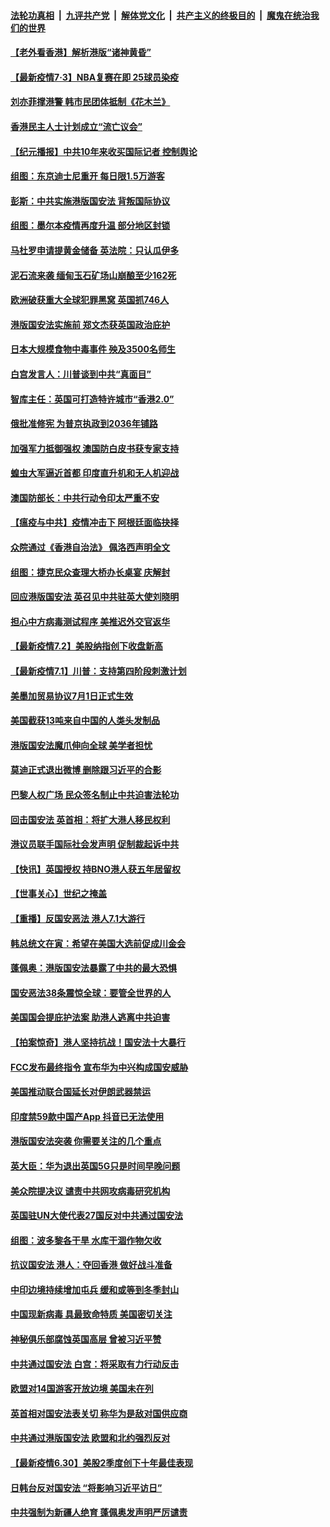 ####  [法轮功真相](../../../../basic/blob/master/README.md?t=07031502) &nbsp;|&nbsp; [九评共产党](../../../../9ping.md/blob/master/README.md?t=07031502) &nbsp;|&nbsp; [解体党文化](../../../../jtdwh.md/blob/master/README.md?t=07031502)  &nbsp;|&nbsp; [共产主义的终极目的](../../../../gczydzjmd.md/blob/master/README.md?t=07031502) &nbsp;|&nbsp; [魔鬼在统治我们的世界](../../../../mgztzwmdsj.md/blob/master/README.md?t=07031502) 

#### [【老外看香港】解析港版“诸神黄昏”](../pages/nsc418/n12228990.md?t=07031502) 

#### [【最新疫情7·3】NBA复赛在即 25球员染疫](../pages/nsc418/n12229080.md?t=07031502) 

#### [刘亦菲撑港警 韩市民团体抵制《花木兰》](../pages/nsc418/n12226849.md?t=07031502) 

#### [香港民主人士计划成立“流亡议会”](../pages/nsc418/n12228680.md?t=07031502) 

#### [【纪元播报】中共10年来收买国际记者 控制舆论](../pages/nsc418/n12228144.md?t=07031502) 

#### [组图：东京迪士尼重开 每日限1.5万游客](../pages/nsc418/n12226855.md?t=07031502) 

#### [彭斯：中共实施港版国安法 背叛国际协议](../pages/nsc418/n12228135.md?t=07031502) 

#### [组图：墨尔本疫情再度升温 部分地区封锁](../pages/nsc418/n12227665.md?t=07031502) 

#### [马杜罗申请提黄金储备 英法院：只认瓜伊多](../pages/nsc418/n12227983.md?t=07031502) 

#### [泥石流来袭 缅甸玉石矿场山崩酿至少162死](../pages/nsc418/n12227900.md?t=07031502) 

#### [欧洲破获重大全球犯罪黑窝 英国抓746人](../pages/nsc418/n12227970.md?t=07031502) 

#### [港版国安法实施前 郑文杰获英国政治庇护](../pages/nsc418/n12227896.md?t=07031502) 

#### [日本大规模食物中毒事件 殃及3500名师生](../pages/nsc418/n12227855.md?t=07031502) 

#### [白宫发言人：川普谈到中共“真面目”](../pages/nsc418/n12227638.md?t=07031502) 

#### [智库主任：英国可打造特许城市“香港2.0”](../pages/nsc418/n12227010.md?t=07031502) 

#### [俄批准修宪 为普京执政到2036年铺路](../pages/nsc418/n12226978.md?t=07031502) 

#### [加强军力抵御强权 澳国防白皮书获专家支持](../pages/nsc418/n12226240.md?t=07031502) 

#### [蝗虫大军逼近首都 印度直升机和无人机迎战](../pages/nsc418/n12226447.md?t=07031502) 

#### [澳国防部长：中共行动令印太严重不安](../pages/nsc418/n12226619.md?t=07031502) 

#### [【瘟疫与中共】疫情冲击下 阿根廷面临抉择](../pages/nsc418/n12226223.md?t=07031502) 

#### [众院通过《香港自治法》 佩洛西声明全文](../pages/nsc418/n12226260.md?t=07031502) 

#### [组图：捷克民众查理大桥办长桌宴 庆解封](../pages/nsc418/n12223990.md?t=07031502) 

#### [回应港版国安法 英召见中共驻英大使刘晓明](../pages/nsc418/n12225641.md?t=07031502) 

#### [担心中方病毒测试程序 美推迟外交官返华](../pages/nsc418/n12225504.md?t=07031502) 

#### [【最新疫情7.2】美股纳指创下收盘新高](../pages/nsc418/n12225896.md?t=07031502) 

#### [【最新疫情7.1】川普：支持第四阶段刺激计划](../pages/nsc418/n12223137.md?t=07031502) 

#### [美墨加贸易协议7月1日正式生效](../pages/nsc418/n12225352.md?t=07031502) 

#### [美国截获13吨来自中国的人类头发制品](../pages/nsc418/n12225251.md?t=07031502) 

#### [港版国安法魔爪伸向全球 美学者担忧](../pages/nsc418/n12225012.md?t=07031502) 

#### [莫迪正式退出微博 删除跟习近平的合影](../pages/nsc418/n12225068.md?t=07031502) 

#### [巴黎人权广场 民众签名制止中共迫害法轮功](../pages/nsc418/n12221674.md?t=07031502) 

#### [回击国安法 英首相：将扩大港人移民权利](../pages/nsc418/n12224764.md?t=07031502) 

#### [港议员联手国际社会发声明 促制裁起诉中共](../pages/nsc418/n12224652.md?t=07031502) 

#### [【快讯】英国授权 持BNO港人获五年居留权](../pages/nsc418/n12224889.md?t=07031502) 

#### [【世事关心】世纪之掩盖](../pages/nsc418/n12223498.md?t=07031502) 

#### [【重播】反国安恶法 港人7.1大游行](../pages/nsc418/n12219819.md?t=07031502) 

#### [韩总统文在寅：希望在美国大选前促成川金会](../pages/nsc418/n12224373.md?t=07031502) 

#### [蓬佩奥：港版国安法暴露了中共的最大恐惧](../pages/nsc418/n12224268.md?t=07031502) 

#### [国安恶法38条震惊全球：要管全世界的人](../pages/nsc418/n12224164.md?t=07031502) 

#### [美国国会提庇护法案 助港人逃离中共迫害](../pages/nsc418/n12223603.md?t=07031502) 

#### [【拍案惊奇】港人坚持抗战！国安法十大暴行](../pages/nsc418/n12223602.md?t=07031502) 

#### [FCC发布最终指令 宣布华为中兴构成国安威胁](../pages/nsc418/n12222824.md?t=07031502) 

#### [美国推动联合国延长对伊朗武器禁运](../pages/nsc418/n12223133.md?t=07031502) 

#### [印度禁59款中国产App 抖音已无法使用](../pages/nsc418/n12223148.md?t=07031502) 

#### [港版国安法突袭 你需要关注的几个重点](../pages/nsc418/n12222881.md?t=07031502) 

#### [英大臣：华为退出英国5G只是时间早晚问题](../pages/nsc418/n12223030.md?t=07031502) 

#### [美众院提决议 谴责中共网攻病毒研究机构](../pages/nsc418/n12223006.md?t=07031502) 

#### [英国驻UN大使代表27国反对中共通过国安法](../pages/nsc418/n12222760.md?t=07031502) 

#### [组图：波多黎各干旱 水库干涸作物欠收](../pages/nsc418/n12221649.md?t=07031502) 

#### [抗议国安法 港人：夺回香港 做好战斗准备](../pages/nsc418/n12222716.md?t=07031502) 

#### [中印边境持续增加屯兵 缓和或等到冬季封山](../pages/nsc418/n12222557.md?t=07031502) 

#### [中国现新病毒 具最致命特质 美国密切关注](../pages/nsc418/n12222596.md?t=07031502) 

#### [神秘俱乐部腐蚀英国高层 曾被习近平赞](../pages/nsc418/n12222573.md?t=07031502) 

#### [中共通过国安法 白宫：将采取有力行动反击](../pages/nsc418/n12222567.md?t=07031502) 

#### [欧盟对14国游客开放边境 美国未在列](../pages/nsc418/n12222348.md?t=07031502) 

#### [英首相对国安法表关切 称华为是敌对国供应商](../pages/nsc418/n12222449.md?t=07031502) 

#### [中共通过港版国安法 欧盟和北约强烈反对](../pages/nsc418/n12222076.md?t=07031502) 

#### [【最新疫情6.30】美股2季度创下十年最佳表现](../pages/nsc418/n12220711.md?t=07031502) 

#### [日韩台反对国安法 “将影响习近平访日”](../pages/nsc418/n12221801.md?t=07031502) 

#### [中共强制为新疆人绝育 蓬佩奥发声明严厉谴责](../pages/nsc418/n12221779.md?t=07031502) 

